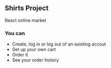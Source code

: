 ## Shirts Project

React online market

### You can
- Create, log in or log out of an existing accout
- Set up your own cart
- Order it
- See your order history
